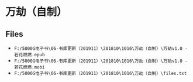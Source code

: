 # 万劫（自制）

## Files

- `F:/5000G电子书\06-书库更新（201911）\201810\1016\万劫（自制）\万劫v1.0 - 若花燃燃.epub`
- `F:/5000G电子书\06-书库更新（201911）\201810\1016\万劫（自制）\万劫v1.0 - 若花燃燃.mobi`
- `F:/5000G电子书\06-书库更新（201911）\201810\1016\万劫（自制）\files.txt`
